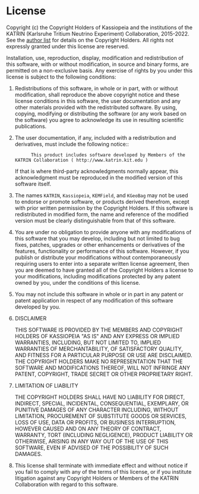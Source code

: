 License
=======

Copyright (c) the Copyright Holders of Kassiopeia and the institutions of the KATRIN (Karlsruhe Tritium Neutrino Experiment) Collaboration, 2015-2022.
See the [author list](https://katrin-experiment.github.io/Kassiopeia/authors.html) for details on the Copyright Holders.
All rights not expressly granted under this license are reserved.

Installation, use, reproduction, display, modification and redistribution of this software, with or without modification, in source and binary forms, are permitted on a non-exclusive basis. Any exercise of rights by you under this license is subject to the following conditions:

1. 
    Redistributions of this software, in whole or in part, with or without modification, shall reproduce the above copyright notice and these license conditions in this software, the user documentation and any other materials provided with the redistributed software.  By using, copying, modifying or distributing the software (or any work based on the software) you agree to acknowledge its use in resulting scientific publications.


2. 
   The user documentation, if any, included with a redistribution and derivatives, must include the following notice::
    
             This product includes software developed by Members of the KATRIN Collaboration ( http://www.katrin.kit.edu )
   If that is where third-party acknowledgments normally appear, this acknowledgment must be reproduced in the modified version of this software itself.


3. 
    The names `KATRIN`, `Kassiopeia`, `KEMField`, and `KGeoBag` may not be used to endorse or promote software, or products derived therefrom, except with prior written permission by the Copyright Holders. If this software is redistributed in modified form, the name and reference of the modified version must be clearly distinguishable from that of this software.


4. 
    You are under no obligation to provide anyone with any modifications of this software that you may develop, including but not limited to bug fixes, patches, upgrades or other enhancements or derivatives of the features, functionality or performance of this software. However, if you publish or distribute your modifications without contemporaneously requiring users to enter into a separate written license agreement, then you are deemed to have granted all of the Copyright Holders a license to your modifications, including modifications protected by any patent owned by you, under the conditions of this license.


5. 
    You may not include this software in whole or in part in any patent or patent application in respect of any modification of   this software developed by you.


6. DISCLAIMER

    THIS SOFTWARE IS PROVIDED BY THE MEMBERS AND COPYRIGHT HOLDERS OF KASSIOPEIA "AS IS" AND ANY EXPRESS OR IMPLIED WARRANTIES, INCLUDING, BUT NOT LIMITED TO, IMPLIED WARRANTIES OF MERCHANTABILITY, OF SATISFACTORY QUALITY, AND FITNESS FOR A PARTICULAR PURPOSE OR USE ARE DISCLAIMED. THE COPYRIGHT HOLDERS MAKE NO REPRESENTATION THAT THE SOFTWARE AND MODIFICATIONS THEREOF, WILL NOT INFRINGE ANY PATENT, COPYRIGHT, TRADE SECRET OR OTHER PROPRIETARY RIGHT.


7. LIMITATION OF LIABILITY

    THE COPYRIGHT HOLDERS SHALL HAVE NO LIABILITY FOR DIRECT, INDIRECT, SPECIAL, INCIDENTAL, CONSEQUENTIAL, EXEMPLARY, OR PUNITIVE DAMAGES OF ANY CHARACTER INCLUDING, WITHOUT LIMITATION, PROCUREMENT OF SUBSTITUTE GOODS OR SERVICES, LOSS OF USE, DATA OR PROFITS, OR BUSINESS INTERRUPTION, HOWEVER CAUSED AND ON ANY THEORY OF CONTRACT, WARRANTY, TORT (INCLUDING NEGLIGENCE), PRODUCT LIABILITY OR OTHERWISE, ARISING IN ANY WAY OUT OF THE USE OF THIS SOFTWARE, EVEN IF ADVISED OF THE POSSIBILITY OF SUCH DAMAGES.


8. 
    This license shall terminate with immediate effect and without notice if you fail to comply with any of the terms of this     license, or if you institute litigation against any Copyright Holders or Members of the KATRIN Collaboration with regard to this software.
